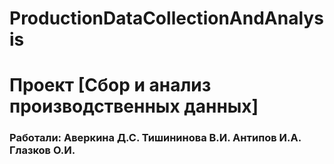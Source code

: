 # ProductionDataCollectionAndAnalysis
# Проект [Сбор и анализ производственных данных] 
### Работали: Аверкина Д.С. Тишининова В.И. Антипов И.А. Глазков О.И.
